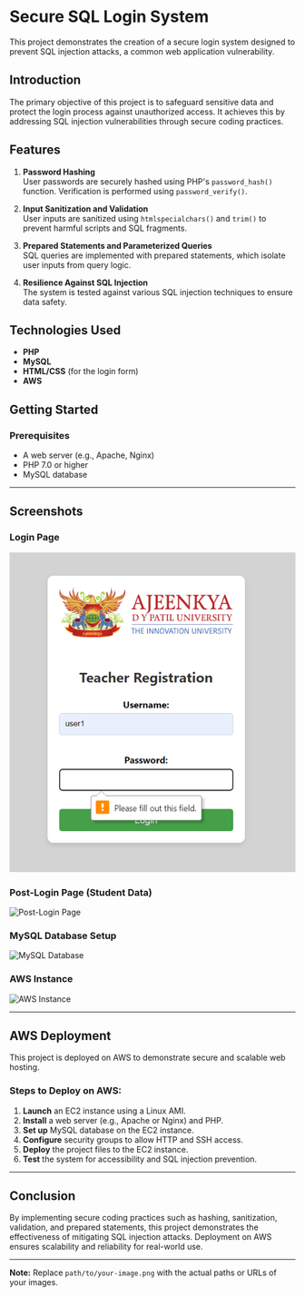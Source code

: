 # **Secure SQL Login System**

This project demonstrates the creation of a secure login system designed to prevent SQL injection attacks, a common web application vulnerability.

## **Introduction**
The primary objective of this project is to safeguard sensitive data and protect the login process against unauthorized access. It achieves this by addressing SQL injection vulnerabilities through secure coding practices.

## **Features**
1. **Password Hashing**  
   User passwords are securely hashed using PHP's `password_hash()` function. Verification is performed using `password_verify()`.

2. **Input Sanitization and Validation**  
   User inputs are sanitized using `htmlspecialchars()` and `trim()` to prevent harmful scripts and SQL fragments.

3. **Prepared Statements and Parameterized Queries**  
   SQL queries are implemented with prepared statements, which isolate user inputs from query logic.

4. **Resilience Against SQL Injection**  
   The system is tested against various SQL injection techniques to ensure data safety.

## **Technologies Used**
- **PHP**
- **MySQL**
- **HTML/CSS** (for the login form)
- **AWS**

## **Getting Started**
### **Prerequisites**
- A web server (e.g., Apache, Nginx)
- PHP 7.0 or higher
- MySQL database

---

## **Screenshots**

### **Login Page**
![Login Page](images/form.png)

### **Post-Login Page (Student Data)**
![Post-Login Page](path/to/post-login-page-image.png)

### **MySQL Database Setup**
![MySQL Database](path/to/mysql-database-image.png)

### **AWS Instance**
![AWS Instance](path/to/aws-instance-image.png)

---

## **AWS Deployment**
This project is deployed on AWS to demonstrate secure and scalable web hosting.

### **Steps to Deploy on AWS:**
1. **Launch** an EC2 instance using a Linux AMI.  
2. **Install** a web server (e.g., Apache or Nginx) and PHP.  
3. **Set up** MySQL database on the EC2 instance.  
4. **Configure** security groups to allow HTTP and SSH access.  
5. **Deploy** the project files to the EC2 instance.  
6. **Test** the system for accessibility and SQL injection prevention.

---

## **Conclusion**
By implementing secure coding practices such as hashing, sanitization, validation, and prepared statements, this project demonstrates the effectiveness of mitigating SQL injection attacks. Deployment on AWS ensures scalability and reliability for real-world use.

---

**Note:** Replace `path/to/your-image.png` with the actual paths or URLs of your images.
